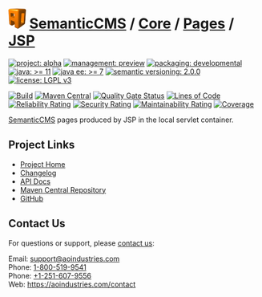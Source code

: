 # [<img src="ao-logo.png" alt="AO Logo" width="35" height="40">](https://github.com/ao-apps) [SemanticCMS](https://github.com/ao-apps/semanticcms) / [Core](https://github.com/ao-apps/semanticcms-core) / [Pages](https://github.com/ao-apps/semanticcms-core-pages) / [JSP](https://github.com/ao-apps/semanticcms-core-pages-jsp)

[![project: alpha](https://semanticcms.com/ao-badges/project-alpha.svg)](https://aoindustries.com/life-cycle#project-alpha)
[![management: preview](https://semanticcms.com/ao-badges/management-preview.svg)](https://aoindustries.com/life-cycle#management-preview)
[![packaging: developmental](https://semanticcms.com/ao-badges/packaging-developmental.svg)](https://aoindustries.com/life-cycle#packaging-developmental)  
[![java: &gt;= 11](https://semanticcms.com/ao-badges/java-11.svg)](https://docs.oracle.com/en/java/javase/11/)
[![java ee: &gt;= 7](https://semanticcms.com/ao-badges/javaee-7.svg)](https://docs.oracle.com/javaee/7/)
[![semantic versioning: 2.0.0](https://semanticcms.com/ao-badges/semver-2.0.0.svg)](http://semver.org/spec/v2.0.0.html)
[![license: LGPL v3](https://semanticcms.com/ao-badges/license-lgpl-3.0.svg)](https://www.gnu.org/licenses/lgpl-3.0)

[![Build](https://github.com/ao-apps/semanticcms-core-pages-jsp/workflows/Build/badge.svg?branch=master)](https://github.com/ao-apps/semanticcms-core-pages-jsp/actions?query=workflow%3ABuild)
[![Maven Central](https://maven-badges.herokuapp.com/maven-central/com.semanticcms/semanticcms-core-pages-jsp/badge.svg)](https://maven-badges.herokuapp.com/maven-central/com.semanticcms/semanticcms-core-pages-jsp)
[![Quality Gate Status](https://sonarcloud.io/api/project_badges/measure?branch=master&project=com.semanticcms%3Asemanticcms-core-pages-jsp&metric=alert_status)](https://sonarcloud.io/dashboard?branch=master&id=com.semanticcms%3Asemanticcms-core-pages-jsp)
[![Lines of Code](https://sonarcloud.io/api/project_badges/measure?branch=master&project=com.semanticcms%3Asemanticcms-core-pages-jsp&metric=ncloc)](https://sonarcloud.io/component_measures?branch=master&id=com.semanticcms%3Asemanticcms-core-pages-jsp&metric=ncloc)  
[![Reliability Rating](https://sonarcloud.io/api/project_badges/measure?branch=master&project=com.semanticcms%3Asemanticcms-core-pages-jsp&metric=reliability_rating)](https://sonarcloud.io/component_measures?branch=master&id=com.semanticcms%3Asemanticcms-core-pages-jsp&metric=Reliability)
[![Security Rating](https://sonarcloud.io/api/project_badges/measure?branch=master&project=com.semanticcms%3Asemanticcms-core-pages-jsp&metric=security_rating)](https://sonarcloud.io/component_measures?branch=master&id=com.semanticcms%3Asemanticcms-core-pages-jsp&metric=Security)
[![Maintainability Rating](https://sonarcloud.io/api/project_badges/measure?branch=master&project=com.semanticcms%3Asemanticcms-core-pages-jsp&metric=sqale_rating)](https://sonarcloud.io/component_measures?branch=master&id=com.semanticcms%3Asemanticcms-core-pages-jsp&metric=Maintainability)
[![Coverage](https://sonarcloud.io/api/project_badges/measure?branch=master&project=com.semanticcms%3Asemanticcms-core-pages-jsp&metric=coverage)](https://sonarcloud.io/component_measures?branch=master&id=com.semanticcms%3Asemanticcms-core-pages-jsp&metric=Coverage)

[SemanticCMS](https://github.com/ao-apps/semanticcms) pages produced by JSP in the local servlet container.

## Project Links
* [Project Home](https://semanticcms.com/core/pages/jsp/)
* [Changelog](https://semanticcms.com/core/pages/jsp/changelog)
* [API Docs](https://semanticcms.com/core/pages/jsp/apidocs/)
* [Maven Central Repository](https://search.maven.org/artifact/com.semanticcms/semanticcms-core-pages-jsp)
* [GitHub](https://github.com/ao-apps/semanticcms-core-pages-jsp)

## Contact Us
For questions or support, please [contact us](https://aoindustries.com/contact):

Email: [support@aoindustries.com](mailto:support@aoindustries.com)  
Phone: [1-800-519-9541](tel:1-800-519-9541)  
Phone: [+1-251-607-9556](tel:+1-251-607-9556)  
Web: https://aoindustries.com/contact
